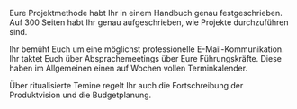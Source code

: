 Eure Projektmethode habt Ihr in einem Handbuch genau festgeschrieben. Auf 300 Seiten habt Ihr genau aufgeschrieben, wie Projekte durchzuführen sind.

Ihr bemüht Euch um eine möglichst professionelle E-Mail-Kommunikation. Ihr taktet Euch über Absprachemeetings über Eure Führungskräfte. Diese haben im Allgemeinen einen auf Wochen vollen Terminkalender.

Über ritualisierte Temine regelt Ihr auch die Fortschreibung der Produktvision und die Budgetplanung.
